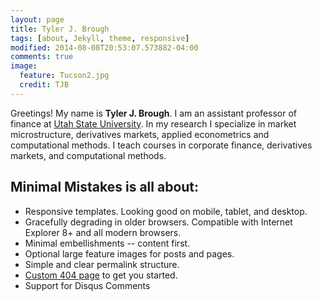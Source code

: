 ```yaml
---
layout: page
title: Tyler J. Brough 
tags: [about, Jekyll, theme, responsive]
modified: 2014-08-08T20:53:07.573882-04:00
comments: true
image:
  feature: Tucson2.jpg
  credit: TJB 
---
```


Greetings! My name is **Tyler J. Brough**. I am an assistant professor of finance at [Utah State University](www.usu.edu). In my research I specialize in market microstructure, derivatives markets, applied econometrics and computational methods. I teach courses in corporate finance, derivatives markets, and computational methods.

## Minimal Mistakes is all about:

* Responsive templates. Looking good on mobile, tablet, and desktop.
* Gracefully degrading in older browsers. Compatible with Internet Explorer 8+ and all modern browsers. 
* Minimal embellishments -- content first.
* Optional large feature images for posts and pages.
* Simple and clear permalink structure.
* [Custom 404 page](http://mmistakes.github.io/minimal-mistakes/404.html) to get you started.
* Support for Disqus Comments


